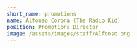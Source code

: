 ```yaml
---
short_name: promotions
name: Alfonso Corona (The Radio Kid)
position: Promotions Director
image: /assets/images/staff/Alfonso.png
---
```

